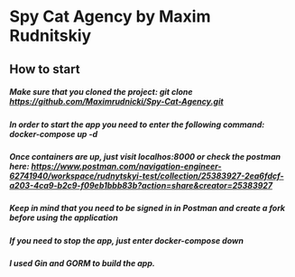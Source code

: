 # Spy Cat Agency by Maxim Rudnitskiy

## How to start

##### Make sure that you cloned the project: git clone https://github.com/Maximrudnicki/Spy-Cat-Agency.git

##### In order to start the app you need to enter the following command: docker-compose up -d

##### Once containers are up, just visit localhos:8000 or check the postman here: https://www.postman.com/navigation-engineer-62741940/workspace/rudnytskyi-test/collection/25383927-2ea6fdcf-a203-4ca9-b2c9-f09eb1bbb83b?action=share&creator=25383927

##### Keep in mind that you need to be signed in in Postman and create a fork before using the application

##### If you need to stop the app, just enter docker-compose down

##### I used Gin and GORM to build the app.